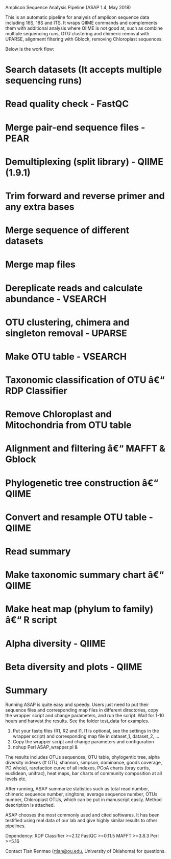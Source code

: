 Amplicon Sequence Analysis Pipeline (ASAP 1.4, May 2018)

This is an automatic pipeline for analysis of amplicon sequence data including 16S, 18S and ITS. It wraps QIIME commands and complements them with additional analysis where QIIME is not good at, such as combine multiple sequencing runs, OTU clustering and chimeric removal with UPARSE, alignment filtering with Gblock, removing Chloroplast sequences.

Below is the work flow:
# Search datasets (It accepts multiple sequencing runs)
# Read quality check - FastQC
# Merge pair-end sequence files - PEAR
# Demultiplexing (split library) - QIIME (1.9.1)
# Trim forward and reverse primer and any extra bases
# Merge sequence of different datasets
# Merge map files
# Dereplicate reads and calculate abundance - VSEARCH
# OTU clustering, chimera and singleton removal - UPARSE
# Make OTU table - VSEARCH
# Taxonomic classification of OTU â€“ RDP Classifier
# Remove Chloroplast and Mitochondria from OTU table
# Alignment and filtering â€“ MAFFT & Gblock
# Phylogenetic tree construction â€“ QIIME
# Convert and resample OTU table - QIIME
# Read summary
# Make taxonomic summary chart â€“ QIIME
# Make heat map (phylum to family) â€“ R script
# Alpha diversity - QIIME
# Beta diversity and plots - QIIME
# Summary

Running ASAP is quite easy and speedy. Users just need to put their sequence files and corresponding map files in different directories, copy the wrapper script and change parameters, and run the script. Wait for 1-10 hours and harvest the results. See the folder test_data for examples.

1. Put your fastq files (R1, R2 and I1, I1 is optional, see the settings in the wrapper script) and corresponding map file in dataset_1, dataset_2, ...
2. Copy the wrapper script and change parameters and configuration
3. nohup Perl ASAP_wrapper.pl &

The results includes OTUs sequences, OTU table, phylogentic tree, alpha diversity indexes (# OTU, shannon, simpson, dominance, goods coverage, PD whole), rarefaction curve of all indexes, PCoA charts (bray curtis, euclidean, unifrac), heat maps, bar charts of community composition at all levels etc.

After running, ASAP summarize statistics such as total read number, chimeric sequence number, singltons, average sequence number, OTUs number, Chloroplast OTUs, which can be put in manuscript easily. Method description is attached.

ASAP chooses the most commonly used and cited softwares. It has been testified using real data of our lab and give highly similar results to other pipelines.

Dependency:
RDP Classifier	>=2.12
FastQC	>=0.11.5
MAFFT	>=3.8.3
Perl	>=5.16

Contact Tian Renmao (rtian@ou.edu, University of Oklahoma) for questions.


